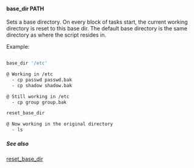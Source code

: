 #### base_dir PATH

Sets a base directory. On every block of tasks start, the current working directory is reset to this base dir.
The default base directory is the same directory as where the script resides in.

Example:

```bash

base_dir '/etc'

@ Working in /etc
  - cp passwd passwd.bak
  - cp shadow shadow.bak

@ Still working in /etc
  - cp group group.bak

reset_base_dir

@ Now working in the original directory
  - ls

```

##### See also

[reset_base_dir](reset_base_dir.md)  

